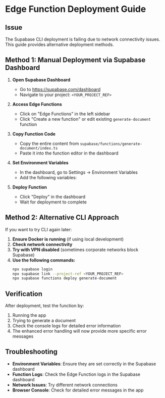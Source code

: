 # Edge Function Deployment Guide

## Issue
The Supabase CLI deployment is failing due to network connectivity issues. This guide provides alternative deployment methods.

## Method 1: Manual Deployment via Supabase Dashboard

1. **Open Supabase Dashboard**
   - Go to https://supabase.com/dashboard
   - Navigate to your project: `<YOUR_PROJECT_REF>`

2. **Access Edge Functions**
   - Click on "Edge Functions" in the left sidebar
   - Click "Create a new function" or edit existing `generate-document` function

3. **Copy Function Code**
   - Copy the entire content from `supabase/functions/generate-document/index.ts`
   - Paste it into the function editor in the dashboard

4. **Set Environment Variables**
   - In the dashboard, go to Settings → Environment Variables
   - Add the following variables:

5. **Deploy Function**
   - Click "Deploy" in the dashboard
   - Wait for deployment to complete

## Method 2: Alternative CLI Approach

If you want to try CLI again later:

1. **Ensure Docker is running** (if using local development)
2. **Check network connectivity**
3. **Try with VPN disabled** (sometimes corporate networks block Supabase)
4. **Use the following commands:**
   ```bash
   npx supabase login
   npx supabase link --project-ref <YOUR_PROJECT_REF>
   npx supabase functions deploy generate-document
   ```

## Verification

After deployment, test the function by:
1. Running the app
2. Trying to generate a document
3. Check the console logs for detailed error information
4. The enhanced error handling will now provide more specific error messages

## Troubleshooting

- **Environment Variables**: Ensure they are set correctly in the Supabase dashboard
- **Function Logs**: Check the Edge Function logs in the Supabase dashboard
- **Network Issues**: Try different network connections
- **Browser Console**: Check for detailed error messages in the app